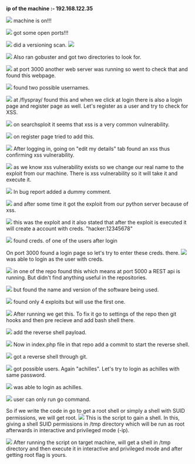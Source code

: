 **ip of the machine :- 192.168.122.35**

![](attachment/4a76932e51ee337af032c0336a11ee32.png)
machine is on!!!

![](attachment/31894a4eebf86746d4dc70bb4da5eefb.png)
got some open ports!!!

![](attachment/603f24614aa02330505ddea99aee87d0.png)
did a versioning scan.
![](attachment/c21804046d9fd4600ef7e7bacba01eb4.png)

![](attachment/206aa23a1e53d115c643da73fa3de8eb.png)
Also ran gobuster and got two directories to look for.

![](attachment/f3e064ec57ad987f159e5eb070b0af4f.png)
at port 3000 another web server was running so went to check that and found this webpage.

![](attachment/af0cc8389432c57590e7d8d25eeaa910.png)
found two possible usernames.

![](attachment/767d02f0b88293f16312f7e1d34fa129.png)
at /flyspray/ found this and when we click at login there is also a login page and register page as well. Let's register as a user and try to check for XSS.

![](attachment/fe9f55e9f4af1aed1d5efdc2d3d63960.png)
on searchsploit it seems that xss is a very common vulnerability.

![](attachment/5440f8ef6d91ddfe1ce563ae4e7b56d9.png)
on register page tried to add this.

![](attachment/19fd31a9580109eb28b5182c617444ee.png)
After logging in, going on "edit my details" tab found an xss thus confirming xss vulnerability.

![](attachment/67478d0b8fc4099579ec0121b4fa31a3.png)
as we know xss vulnerability exists so we change our real name to the exploit from our machine. There is xss vulnerability so it will take it and execute it.

![](attachment/1cf382e8ffdee1b77c1cd77bdb419480.png)
In bug report added a dummy comment.

![](attachment/98a04bc3dce525aea2b8ba2c8b281d2e.png)
and after some time it got the exploit from our python server because of xss.

![](attachment/a646ba1339522d2fa9b2ad87edafcd82.png)
this was the exploit and it also stated that after the exploit is executed it will create a account with creds. "hacker:12345678"

![](attachment/bc9b06acf794a794bc013a3eccfc6314.png)
found creds. of one of the users after login

On port 3000 found a login page so let's try to enter these creds. there.
![](attachment/281362617eb97dce8a8f2803e789b3c5.png)
was able to login as the user with creds.

![](attachment/f8433012e61b2c666d259cd69bc429ba.png)
in one of the repo found this which means at port 5000 a REST api is running. But didn't find anything useful in the repositories.

![](attachment/c3bdf99694b5fe28a09c3708f99b5f8a.png)
but found the name and version of the software being used.

![](attachment/69693d0ec80560ee014f4a751046a49e.png)
found only 4 exploits but will use the first one.

![](attachment/f263a6821124e46bc95efb6eee195e57.png)
After running we get this. To fix it go to settings of the repo then git hooks and then pre recieve and add bash shell there.

![](attachment/9cfe330768a844b5ae72ec466d00a2ae.png)
add the reverse shell payload.

![](attachment/36121c7323dfc239ed777cf3a1d8a51a.png)
Now in index.php file in that repo add a commit to start the reverse shell.

![](attachment/96a5df4e1f8c5f75d6bcce097e390c32.png)
got a reverse shell through git.

![](attachment/57c7ed95b96874f54b11dcb797adbccb.png)
got possible users. Again "achilles". Let's try to login as achilles with same password.

![](attachment/fe9497f092b2f2871d3f836d27c451f2.png)
was able to login as achilles.

![](attachment/15c3287c9c010017c572579fcd10d37c.png)
user can only run go command.

So if we write the code in go to get a root shell or simply a shell with SUID permissions, we will get root.
![](attachment/3daa302ae5abf405aeb22eccb05ca439.png)
This is the script to gain a shell. In this, giving a shell SUID permissions in /tmp directory which will be run as root afterwards in interactive and privileged mode (-ip).

![](attachment/85537b8f9609522551c77d99ece62a54.png)
After running the script on target machine, will get a shell in /tmp directory and then execute it in interactive and privileged mode and after getting root flag is yours. 